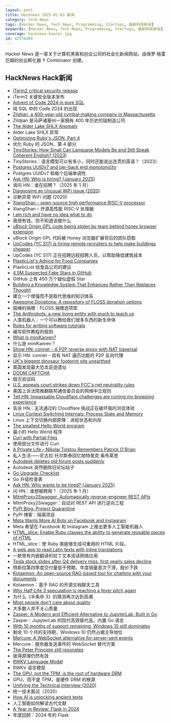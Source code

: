 ```yaml
---
layout: post
title: Hacknews 2025-01-03 新闻
category: Tech News
tags: [Hacker News, Tech News, Programming, Startups, 最新科技新闻]
keywords: [Hacker News, Tech News, Programming, Startups, 最新科技新闻]
coverage: hacknews-banner.jpg
id: 42576489
---
```


Hacker News 是一家关于计算机黑客和创业公司的社会化新闻网站，由保罗·格雷厄姆的创业孵化器 Y Combinator 创建。

## HackNews Hack新闻

- [iTerm2 critical security release](https://iterm2.com/downloads/stable/iTerm2-3_5_11.changelog)
- iTerm2 关键安全版本发布
- [Advent of Code 2024 in pure SQL](http://databasearchitects.blogspot.com/2024/12/advent-of-code-2024-in-pure-sql.html)
- 纯 SQL 中的 Code 2024 的出现
- [Zildjian, a 400-year-old cymbal-making company in Massachusetts](https://www.wbur.org/news/2024/12/16/400-years-zildjian-cymbals-massachusetts)
- Zildjian 是马萨诸塞州一家拥有 400 年历史的钹制造公司
- [The Alder Lake SHLX Anomaly](https://tavianator.com/2025/shlx.html)
- Alder Lake SHLX 异常
- [Optimizing Ruby's JSON, Part 4](https://byroot.github.io/ruby/json/2024/12/29/optimizing-ruby-json-part-4.html)
- 优化 Ruby 的 JSON，第 4 部分
- [TinyStories: How Small Can Language Models Be and Still Speak Coherent English? (2023)](https://arxiv.org/abs/2305.07759)
- TinyStories：语言模型可以有多小，同时还能说出连贯的英语？（2023）
- [Postgres UUIDv7 and per-back end monotonicity](https://brandur.org/fragments/uuid-v7-monotonicity)
- Postgres UUIDv7 和每个后端单调性
- [Ask HN: Who is hiring? (January 2025)]()
- 询问 HN：谁在招聘？（2025 年 1 月）
- [Diagnosing an Unusual WiFi Issue (2020)](https://ryuuta.net/blog/diagnosing-an-unsual-wifi-issue/)
- 诊断异常 WiFi 问题 (2020)
- [XiangShan – open-source high performance RISC-V processor](https://github.com/OpenXiangShan/XiangShan)
- XiangShan – 开源高性能 RISC-V 处理器
- [I am rich and have no idea what to do](https://vinay.sh/i-am-rich-and-have-no-idea-what-to-do-with-my-life/)
- 我很有钱，但不知道该做什么
- [uBlock Origin GPL code being stolen by team behind honey browser extension](https://old.reddit.com/r/uBlockOrigin/comments/1hr6xjc/ubo_quick_filters_list_being_stolen_by_team/)
- uBlock Origin GPL 代码被 Honey 浏览器扩展背后的团队窃取
- [UpCodes (YC S17) is hiring remote recruiters to help make buildings cheaper](https://up.codes/careers?utm_source=HN)
- UpCodes (YC S17) 正在招聘远程招聘人员，以帮助降低建筑成本
- [PlasticList's Advice for Food Companies](https://twitter.com/natfriedman/status/1874884925587087434)
- PlasticList 给食品公司的建议
- [4.5M Suspected Fake Stars in GitHub](https://arxiv.org/abs/2412.13459)
- GitHub 上有 450 万个疑似虚假 Star
- [Building a Knowledge System That Enhances Rather Than Replaces Thought](https://nsavage.substack.com/p/beyond-rag-building-a-knowledge-management)
- 建立一个增强而不是取代思维的知识体系
- [Awesome Donations: A repository of FLOSS donation options](https://github.com/n1trux/awesome-donations)
- 超棒的捐赠：FLOSS 捐赠选项库
- [The Anthrobots: a new living entity with much to teach us](https://thoughtforms.life/meet-the-anthrobots-a-new-living-entity-with-much-to-teach-us/)
- 人类机器人：一个可以教给我们很多东西的新生命体
- [Rules for writing software tutorials](https://refactoringenglish.com/chapters/rules-for-software-tutorials/)
- 编写软件教程的规则
- [What Is miniKanren?](http://minikanren.org/)
- 什么是 miniKanren？
- [Show HN: connet – A P2P reverse proxy with NAT traversal](https://github.com/connet-dev/connet)
- 显示 HN: connet – 具有 NAT 遍历功能的 P2P 反向代理
- [UK's biggest dinosaur footprint site unearthed](https://www.bbc.com/news/articles/c24nzeqq1l2o)
- 英国发现最大恐龙足迹遗址
- [DOOM CAPTCHA](https://doom-captcha.vercel.app/)
- 毁灭验证码
- [U.S. appeals court strikes down FCC's net neutrality rules](https://www.tvtechnology.com/news/sixth-circuit-of-appeals-strikes-down-fccs-net-neutrality-rules)
- 美国上诉法院推翻联邦通信委员会的网络中立规则
- [Tell HN: Impassable Cloudflare challenges are ruining my browsing experience]()
- 告诉 HN：无法通过的 Cloudflare 挑战正在破坏我的浏览体验
- [Linux Context Switching Internals: Process State and Memory](https://blog.codingconfessions.com/p/linux-context-switching-internals)
- Linux 上下文切换内部原理：进程状态和内存
- [The smallest Hello World program](https://blog.lohr.dev/smol-hello-world)
- 最小的 Hello World 程序
- [Curl with Partial Files](https://daniel.haxx.se/blog/2024/12/30/curl-with-partial-files/)
- 使用部分文件进行 Curl
- [A Private Life – Nikolai Tolstoy Remembers Patrick O'Brian](https://www.unseenhistories.com/tolstoy-patrick-o-brian)
- 私人生活——尼古拉·托尔斯泰回忆帕特里克·奥布莱恩
- [Autodesk deletes old forum posts suddenly](https://forums.autodesk.com/t5/net/regarding-community-content-archiving/td-p/13198106)
- Autodesk 突然删除旧论坛帖子
- [Go Upgrade Checklist](https://hakann.substack.com/p/go-upgrade-checklist)
- Go 升级检查表
- [Ask HN: Who wants to be hired? (January 2025)]()
- 问 HN：谁想被聘用？（2025 年 1 月）
- [MitmProxy2Swagger: Automagically reverse-engineer REST APIs](https://github.com/alufers/mitmproxy2swagger)
- MitmProxy2Swagger：自动对 REST API 进行逆向工程
- [PyPI Blog: Project Quarantine](https://blog.pypi.org/posts/2024-12-30-quarantine/)
- PyPI 博客：隔离项目
- [Meta Wants More AI Bots on Facebook and Instagram](https://nymag.com/intelligencer/article/meta-wants-more-ai-bots-on-facebook-and-instagram.html)
- Meta 希望在 Facebook 和 Instagram 上推出更多人工智能机器人
- [HTML_slice: Enable Ruby classes the ability to generate reusable pieces of HTML](https://github.com/henrique-ft/html_slice)
- HTML_slice：使 Ruby 类能够生成可重用的 HTML 片段。
- [A web app to read Latin texts with inline translations](https://adi.earth/apps/duplex/)
- 一款带有内嵌翻译的拉丁文本阅读网络应用
- [Tesla stock slides after Q4 delivery miss, first yearly sales decline](https://finance.yahoo.com/news/tesla-stock-slides-after-q4-delivery-miss-first-yearly-sales-decline-210637333.html)
- 特斯拉第四季度交付量低于预期、年度销量首次下滑，股价下跌
- [Kotaemon: An open-source RAG-based tool for chatting with your documents](https://github.com/Cinnamon/kotaemon)
- Kotaemon：基于 RAG 的开源文档聊天工具
- [Why Half-Life 3 speculation is reaching a fever pitch again](https://arstechnica.com/gaming/2025/01/is-2025-finally-the-real-year-of-half-life-3-confirmed/)
- 为什么《半条命 3》的猜测再次达到高潮
- [Most people don't care about quality](https://shkspr.mobi/blog/2024/12/most-people-dont-care-about-quality/)
- 大多数人并不关心质量
- [Zasper: A Modern and Efficient Alternative to JupyterLab, Built in Go](https://github.com/zasper-io/zasper)
- Zasper：JupyterLab 的现代高效替代品，内置 Go 语言
- [With 10 months of support remaining, Windows 10 still dominates](https://www.theregister.com/2025/01/02/windows_10_grows/)
- 剩余 10 个月的支持期，Windows 10 仍然占据主导地位
- [Mercure: A WebSocket alternative for server-sent events](https://github.com/dunglas/mercure)
- Mercure：服务器发送事件的 WebSocket 替代方案
- [The Peter Principle still resonates](https://www.cbc.ca/news/canada/british-columbia/peter-principle-vancouver-history-1.7415994)
- 彼得原理仍然有效
- [RWKV Language Model](https://www.rwkv.com/)
- RWKV 语言模型
- [The GPU, not the TPM, is the root of hardware DRM](https://mjg59.dreamwidth.org/70954.html)
- GPU，而不是 TPM，是硬件 DRM 的根源
- [Unifying the Technical Interview (2020)](https://aphyr.com/posts/354-unifying-the-technical-interview)
- 统一技术面试（2020）
- [How AI is unlocking ancient texts](https://www.nature.com/articles/d41586-024-04161-z)
- 人工智能如何解读古代文献
- [A Year in Review: Flask in 2024](https://blog.miguelgrinberg.com/post/a-year-in-review-flask-in-2024)
- 年度回顾：2024 年的 Flask

